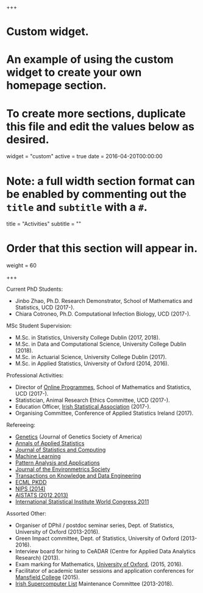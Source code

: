 +++
# Custom widget.
# An example of using the custom widget to create your own homepage section.
# To create more sections, duplicate this file and edit the values below as desired.
widget = "custom"
active = true
date = 2016-04-20T00:00:00

# Note: a full width section format can be enabled by commenting out the `title` and `subtitle` with a `#`.
title = "Activities"
subtitle = ""

# Order that this section will appear in.
weight = 60

+++

Current PhD Students:

- Jinbo Zhao, Ph.D. Research Demonstrator, School of Mathematics and Statistics, UCD (2017-).
- Chiara Cotroneo, Ph.D. Computational Infection Biology, UCD (2017-).

MSc Student Supervision:

- M.Sc. in Statistics, University College Dublin (2017, 2018).
- M.Sc. in Data and Computational Science, University College Dublin (2018).
- M.Sc. in Actuarial Science, University College Dublin (2017).
- M.Sc. in Applied Statistics, University of Oxford (2014, 2016).

Professional Activities:

- Director of <a href="https://www.ucd.ie/online/dataanalytics/" target="_blank">Online Programmes</a>, School of Mathematics and Statistics, UCD (2017-).
- Statistician, Animal Research Ethics Committee, UCD (2017-).
- Education Officer, <a href="http://www.istat.ie" target="_blank">Irish Statistical Association</a> (2017-).
- Organising Committee, Conference of Applied Statistics Ireland (2017).

Refereeing: 

- <a href="http://www.genetics.org/" target="_blank">Genetics</a> (Journal of Genetics Society of America)
- <a href="https://projecteuclid.org/euclid.aoas" target="_blank">Annals of Applied Statistics</a>
- <a href="https://link.springer.com/journal/11222" target="_blank">Journal of Statistics and Computing</a>
- <a href="https://www.springer.com/computer/ai/journal/10994" target="_blank">Machine Learning</a>
- <a href="https://www.springer.com/computer/image+processing/journal/10044" target="_blank">Pattern Analysis and Applications</a>
- <a href="https://onlinelibrary.wiley.com/journal/1099095x" target="_blank">Journal of the Environmetrics Society</a>
- <a href="https://www.computer.org/web/tkde" target="_blank">Transactions on Knowledge and Data Engineering</a>
- <a href="http://www.ecmlpkdd2018.org/" target="_blank">ECML PKDD</a>
- <a href="https://nips.cc/Conferences/2014" target="_blank">NIPS (2014)
- <a href="https://www.aistats.org/" target="_blank">AISTATS (2012,2013)</a>
- <a href="http://2011.isiproceedings.org/" target="_blank">International Statistical Institute World Congress 2011 </a>

Assorted Other: 

- Organiser of DPhil / postdoc seminar series, Dept. of Statistics, University of Oxford (2013-2016).
- Green Impact committee, Dept. of Statistics, University of Oxford (2013-2016).
- Interview board for hiring to CeADAR (Centre for Applied Data Analytics Research) (2013).
- Exam marking for Mathematics, <a href="http://www.ox.ac.uk/" target="_blank">University of Oxford</a>, (2015, 2016).
- Facilitator of academic taster sessions and application conferences for <a href="https://www.mansfield.ox.ac.uk/" target="_blank">Mansfield College</a> (2015).
- <a href="http://www.irishsupercomputerlist.org/" target="_blank">Irish Supercomputer List</a> Maintenance Committee (2013-2018).

